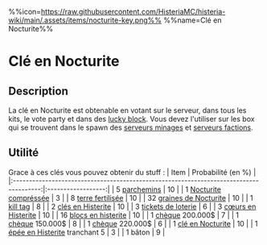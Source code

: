 %%icon=https://raw.githubusercontent.com/HisteriaMC/histeria-wiki/main/.assets/items/nocturite-key.png%%
%%name=Clé en Nocturite%%

# Clé en Nocturite

## Description
La clé en Nocturite est obtenable en votant sur le serveur, dans tous les kits, le vote party et dans des [lucky block](https://histeria.fr/wiki/blocs/lucky-block). Vous devez l'utiliser sur les box qui se trouvent dans le spawn des [serveurs minages](https://histeria.fr/wiki/worlds/minage-servers) et [serveurs factions](https://histeria.fr/wiki/worlds/faction-servers).

## Utilité
Grace à ces clés vous pouvez obtenir du stuff :
| Item                                                                                   | Probabilité (en %) |
|:--------------------------------------------------------------------------------------:|:------------------:|
| 5 [parchemins](https://histeria.fr/wiki/objets/forge-note)                          | 10                 |
| 1 [Nocturite compréssée](https://histeria.fr/wiki/objets/nocturite-compress)     | 3                  |
| 8 [terre fertilisée](https://histeria.fr/wiki/blocs/fertilized-dirt)                    | 10                 |
| 32 [graines de Nocturite](https://histeria.fr/wiki/objets/nocturite-seed)              | 10                 |
| 1 [kill tag](https://histeria.fr/wiki/objets/kill-tag)                        | 8                  |
| 2 [clés en Histerite](https://histeria.fr/wiki/objets/histerite-key)                    | 10                 |
| 3 [tickets de loterie](https://histeria.fr/wiki/objets/lottery-ticket)                  | 6                  |
| 3 [cœurs en Histerite](https://histeria.fr/wiki/objets/histerite-core)                  | 10                 |
| 16 [blocs en histerite](https://histeria.fr/wiki/blocs/histerite-block)                 | 10                 |
| 1 [chèque](https://histeria.fr/wiki/objets/bank-note) 200.000$                          | 7          |
| 1 [chèque](https://histeria.fr/wiki/objets/bank-note) 150.000$                      | 8          |
| 1 [chèque](https://histeria.fr/wiki/objets/bank-note) 220.000$                         | 6          |
| 1 [clé en Nocturite](https://histeria.fr/wiki/objets/nocturite-key)                      | 10                 |
| 1 [épée en Histerite](https://histeria.fr/wiki/outils/histerite-sword) tranchant 5           | 3   |
| 1 bâton                                       | 9                  |
